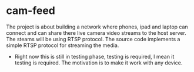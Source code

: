 # cam-feed
The project is about building a network where phones, ipad and laptop can connect and can share there live camera video streams to the host server. The steams will be using RTSP protocol. The source code implements a simple RTSP protocol for streaming the media.

- Right now this is still in testing phase, testing is required, I mean it testing is required. The motivation is to make it work with any device.
